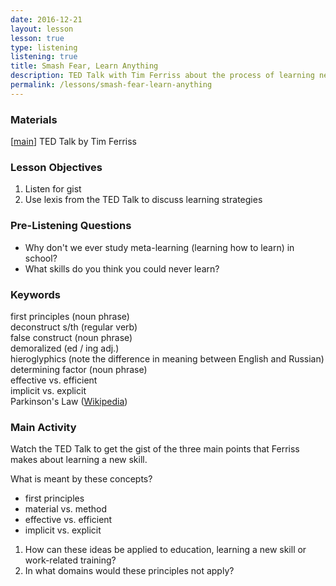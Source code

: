 ```yaml
---
date: 2016-12-21
layout: lesson
lesson: true
type: listening
listening: true
title: Smash Fear, Learn Anything
description: TED Talk with Tim Ferriss about the process of learning nearly any skill
permalink: /lessons/smash-fear-learn-anything
---
```


### Materials
[<a href="https://www.ted.com/talks/tim_ferriss_smash_fear_learn_anything" target="_blank">main</a>] TED Talk by Tim Ferriss

### Lesson Objectives

1. Listen for gist
2. Use lexis from the TED Talk to discuss learning strategies

### Pre-Listening Questions

- Why don't we ever study meta-learning (learning how to learn) in school?
- What skills do you think you could never learn?

### Keywords

first principles (noun phrase)  
deconstruct s/th (regular verb)  
false construct (noun phrase)  
demoralized (ed / ing adj.)  
hieroglyphics (note the difference in meaning between English and Russian)  
determining factor (noun phrase)  
effective vs. efficient  
implicit vs. explicit  
Parkinson's Law (<a href="https://en.wikipedia.org/wiki/Parkinson%27s_law" target="_blank)">Wikipedia</a>)  

### Main Activity

Watch the TED Talk to get the gist of the three main points that Ferriss makes about learning a new skill.

What is meant by these concepts?

- first principles  
- material vs. method  
- effective vs. efficient  
- implicit vs. explicit  

1. How can these ideas be applied to education, learning a new skill or work-related training?
2. In what domains would these principles not apply?

